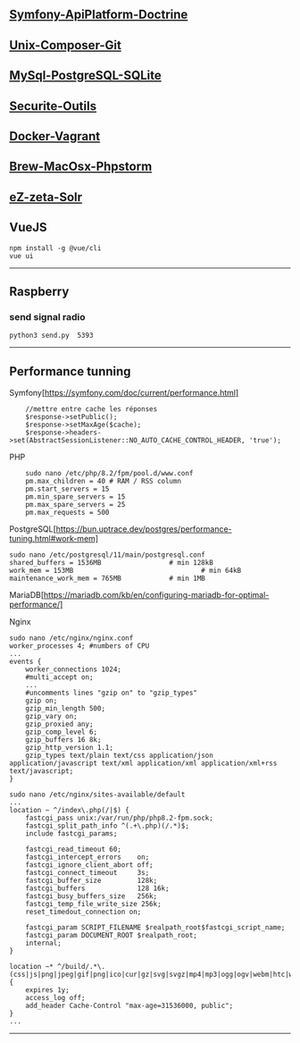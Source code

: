 
[Symfony-ApiPlatform-Doctrine](CheatSheet-Symfony-ApiPlatform-Doctrine.md)
-------

[Unix-Composer-Git](CheatSheet-Unix-Composer-Git.md)
-------

[MySql-PostgreSQL-SQLite](CheatSheet-MySql-PostgreSQL-SQLite.md)
-------

[Securite-Outils](CheatSheet-Securite-Outils.md)
-------

[Docker-Vagrant](CheatSheet-Docker-Vagrant.md)
-------

[Brew-MacOsx-Phpstorm](CheatSheet-Brew-MacOsx-Phpstorm.md)
-------

[eZ-zeta-Solr](CheatSheet-eZ-zeta-Solr.md)
-------

## VueJS

    npm install -g @vue/cli
    vue ui

--------

## Raspberry
### send signal radio
    python3 send.py  5393

-------


## Performance tunning
Symfony[https://symfony.com/doc/current/performance.html]

        //mettre entre cache les réponses
        $response->setPublic();
        $response->setMaxAge($cache);
        $response->headers->set(AbstractSessionListener::NO_AUTO_CACHE_CONTROL_HEADER, 'true');
        
PHP

        sudo nano /etc/php/8.2/fpm/pool.d/www.conf
        pm.max_children = 40 # RAM / RSS column
        pm.start_servers = 15
        pm.min_spare_servers = 15
        pm.max_spare_servers = 25
        pm.max_requests = 500

        
PostgreSQL[https://bun.uptrace.dev/postgres/performance-tuning.html#work-mem]

    sudo nano /etc/postgresql/11/main/postgresql.conf 
    shared_buffers = 1536MB                 # min 128kB
    work_mem = 153MB                                # min 64kB
    maintenance_work_mem = 765MB            # min 1MB

MariaDB[https://mariadb.com/kb/en/configuring-mariadb-for-optimal-performance/]


Nginx 

    sudo nano /etc/nginx/nginx.conf
    worker_processes 4; #numbers of CPU
    ...
    events {
        worker_connections 1024;
        #multi_accept on;
        ...
        #uncomments lines "gzip on" to "gzip_types"
        gzip on;
        gzip_min_length 500;
        gzip_vary on;
        gzip_proxied any;
        gzip_comp_level 6;
        gzip_buffers 16 8k;
        gzip_http_version 1.1;
        gzip_types text/plain text/css application/json application/javascript text/xml application/xml application/xml+rss text/javascript;
    }

    sudo nano /etc/nginx/sites-available/default 
    ...
    location ~ ^/index\.php(/|$) {
        fastcgi_pass unix:/var/run/php/php8.2-fpm.sock;
        fastcgi_split_path_info ^(.+\.php)(/.*)$;
        include fastcgi_params;

        fastcgi_read_timeout 60;
        fastcgi_intercept_errors    on;
        fastcgi_ignore_client_abort off;
        fastcgi_connect_timeout     3s;
        fastcgi_buffer_size         128k;
        fastcgi_buffers             128 16k;
        fastcgi_busy_buffers_size   256k;
        fastcgi_temp_file_write_size 256k;
        reset_timedout_connection on;

        fastcgi_param SCRIPT_FILENAME $realpath_root$fastcgi_script_name;
        fastcgi_param DOCUMENT_ROOT $realpath_root;
        internal;
    }

    location ~* ^/build/.*\.(css|js|png|jpeg|gif|png|ico|cur|gz|svg|svgz|mp4|mp3|ogg|ogv|webm|htc|woff2|woff)$ {
        expires 1y;
        access_log off;
        add_header Cache-Control "max-age=31536000, public";
    }
    ...

-------
